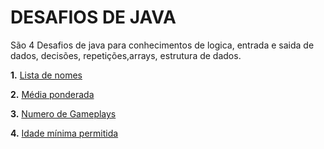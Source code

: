 <h1> DESAFIOS DE JAVA</h1>

São 4 Desafios de java para conhecimentos de logica, entrada e saida de dados, decisões, repetições,arrays, estrutura de dados.

<strong>	1.</strong> [Lista de nomes](https://github.com/Gabrirodri/Dio-Spring-Experience/tree/main/Desafio%20Java/Desafio1)

<strong>	2.</strong> [Média ponderada](https://github.com/Gabrirodri/Dio-Spring-Experience/tree/main/Desafio%20Java/Desafio%202)

<strong>	3.</strong> [Numero de Gameplays](https://github.com/Gabrirodri/Dio-Spring-Experience/tree/main/Desafio%20Java/Desafio%203)

<strong>	4.</strong> [Idade mínima permitida](https://github.com/Gabrirodri/Dio-Spring-Experience/tree/main/Desafio%20Java/Desafio%204)
